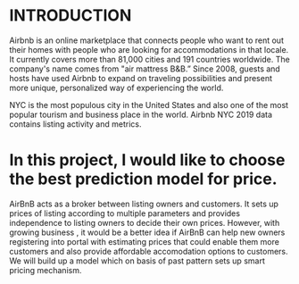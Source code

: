# INTRODUCTION
Airbnb is an online marketplace that connects people who want to rent out their homes with people who are looking for accommodations in that locale. It currently covers more than 81,000 cities and 191 countries worldwide. The company's name comes from "air mattress B&B.”
Since 2008, guests and hosts have used Airbnb to expand on traveling possibilities and present more unique, personalized way of experiencing the world.

NYC is the most populous city in the United States and also one of the most popular tourism and business place in the world.
Airbnb NYC 2019 data contains listing activity and metrics.

# In this project, I would like to choose the best prediction model for price.

AirBnB acts as a broker between listing owners and customers. It sets up prices of listing according to multiple parameters and provides independence to listing owners to decide their own prices. However, with growing business , it would be a better idea if AirBnB can help new owners registering into portal with estimating prices that could enable them more customers and also provide affordable accomodation options to customers. We will build up a model which on basis of past pattern sets up smart pricing mechanism.
